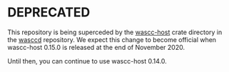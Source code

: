 # DEPRECATED

This repository is being superceded by the [wascc-host](https://github.com/wascc/wasccd/tree/main/crates/wascc-host) crate directory in the [wasccd](https://github.com/wascc/wasccd) repository. We expect this change to become official when wascc-host 0.15.0 is released at the end of November 2020.

Until then, you can continue to use wascc-host 0.14.0.
